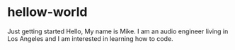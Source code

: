 # hellow-world
Just getting started
Hello, 
My name is Mike. 
I am an audio engineer living in Los Angeles and I am interested in learning how to code.
